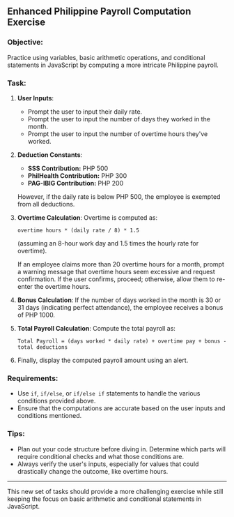## Enhanced Philippine Payroll Computation Exercise

### Objective:
Practice using variables, basic arithmetic operations, and conditional statements in JavaScript by computing a more intricate Philippine payroll.

### Task:

1. **User Inputs**:
    - Prompt the user to input their daily rate.
    - Prompt the user to input the number of days they worked in the month.
    - Prompt the user to input the number of overtime hours they've worked.

2. **Deduction Constants**:
    - **SSS Contribution:** PHP 500
    - **PhilHealth Contribution:** PHP 300
    - **PAG-IBIG Contribution:** PHP 200

    However, if the daily rate is below PHP 500, the employee is exempted from all deductions.

3. **Overtime Calculation**:
    Overtime is computed as:
    ``` 
    overtime hours * (daily rate / 8) * 1.5
    ```
    (assuming an 8-hour work day and 1.5 times the hourly rate for overtime).

    If an employee claims more than 20 overtime hours for a month, prompt a warning message that overtime hours seem excessive and request confirmation. If the user confirms, proceed; otherwise, allow them to re-enter the overtime hours.

4. **Bonus Calculation**:
    If the number of days worked in the month is 30 or 31 days (indicating perfect attendance), the employee receives a bonus of PHP 1000.

5. **Total Payroll Calculation**:
    Compute the total payroll as:
    ```
    Total Payroll = (days worked * daily rate) + overtime pay + bonus - total deductions
    ```

6. Finally, display the computed payroll amount using an alert.

### Requirements:

- Use `if`, `if/else`, or `if/else if` statements to handle the various conditions provided above.
- Ensure that the computations are accurate based on the user inputs and conditions mentioned.

### Tips:
- Plan out your code structure before diving in. Determine which parts will require conditional checks and what those conditions are.
- Always verify the user's inputs, especially for values that could drastically change the outcome, like overtime hours.

---

This new set of tasks should provide a more challenging exercise while still keeping the focus on basic arithmetic and conditional statements in JavaScript.
